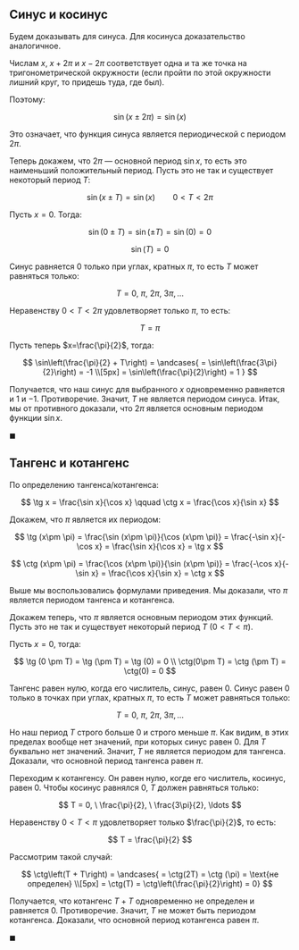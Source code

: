 ## Синус и косинус

Будем доказывать для синуса. Для косинуса доказательство аналогичное.

Числам $x$, $x + 2\pi$ и $x - 2\pi$ соответствует одна и та же точка на тригонометрической окружности (если пройти по этой окружности лишний круг, то придешь туда, где был).

Поэтому:

$$ \sin(x \pm 2\pi) = \sin (x) $$

Это означает, что функция синуса является периодической с периодом $2\pi$.

Теперь докажем, что $2\pi$ — основной период $\sin x$, то есть это наименьший положительный период. Пусть это не так и существует некоторый период $T$:

$$ \sin(x \pm T) = \sin (x) \qquad 0 < T < 2\pi $$

Пусть $x=0$. Тогда:

$$ \sin(0 \pm T) = \sin(\pm T) = \sin(0) = 0 $$

$$ \sin(T) = 0 $$

Синус равняется $0$ только при углах, кратных $\pi$, то есть $T$ может равняться только:

$$ T = 0, \ \pi, \ 2\pi, \ 3\pi, \ldots $$

Неравенству $0 < T < 2\pi$ удовлетворяет только $\pi$, то есть:

$$ T = \pi $$

Пусть теперь $x=\frac{\pi}{2}$, тогда:

$$ \sin\left(\frac{\pi}{2} + T\right) = \andcases{ = \sin\left(\frac{3\pi}{2}\right) = -1 \\[5px] = \sin\left(\frac{\pi}{2}\right) = 1 } $$

Получается, что наш синус для выбранного $x$ одновременно равняется и $1$ и $-1$. Противоречие. Значит, $T$ не является периодом синуса. Итак, мы от противного доказали, что $2\pi$ является основным периодом функции $\sin x$.

$\blacksquare$

## Тангенс и котангенс

По определению тангенса/котангенса:

$$ \tg x = \frac{\sin x}{\cos x} \qquad \ctg x = \frac{\cos x}{\sin x} $$

Докажем, что $\pi$ является их периодом:

$$ \tg (x\pm \pi) = \frac{\sin (x\pm \pi)}{\cos (x\pm \pi)} = \frac{-\sin x}{-\cos x} = \frac{\sin x}{\cos x} = \tg x $$

$$ \ctg (x\pm \pi) = \frac{\cos (x\pm \pi)}{\sin (x\pm \pi)} = \frac{-\cos x}{-\sin x} = \frac{\cos x}{\sin x} = \ctg x $$

Выше мы воспользовались формулами приведения. Мы доказали, что $\pi$ является периодом тангенса и котангенса.

Докажем теперь, что $\pi$ является основным периодом этих функций. Пусть это не так и существует некоторый период $T \ (0 < T < \pi)$.

Пусть $x = 0$, тогда:

$$ \tg (0 \pm T) = \tg (\pm T) = \tg (0) = 0 \\ \ctg(0\pm T) = \ctg (\pm T) = \ctg(0) = 0 $$

Тангенс равен нулю, когда его числитель, синус, равен $0$. Синус равен $0$ только в точках при углах, кратных $\pi$, то есть $T$ может равняться только:

$$ T = 0, \ \pi, \ 2\pi, \ 3\pi, \ldots $$

Но наш период $T$ строго больше $0$ и строго меньше $\pi$. Как видим, в этих пределах вообще нет значений, при которых синус равен $0$. Для $T$ буквально нет значений. Значит, $T$ не является периодом для тангенса. Доказали, что основной период тангенса равен $\pi$.

Переходим к котангенсу. Он равен нулю, когде его числитель, косинус, равен $0$. Чтобы косинус равнялся $0$, $T$ должен равняться только:

$$ T = 0, \ \frac{\pi}{2}, \ \frac{3\pi}{2}, \ldots  $$

Неравенству $0 < T < \pi$ удовлетворяет только $\frac{\pi}{2}$, то есть:

$$ T = \frac{\pi}{2} $$

Рассмотрим такой случай:

$$ \ctg\left(T + T\right) = \andcases{ = \ctg(2T) = \ctg (\pi) = \text{не определен}  \\[5px] = \ctg(T) = \ctg\left(\frac{\pi}{2}\right) = 0} $$

Получается, что котангенс $T + T$ одновременно не определен и равняется $0$. Противоречие. Значит, $T$ не может быть периодом котангенса. Доказали, что основной период котангенса равен $\pi$. 

$\blacksquare$